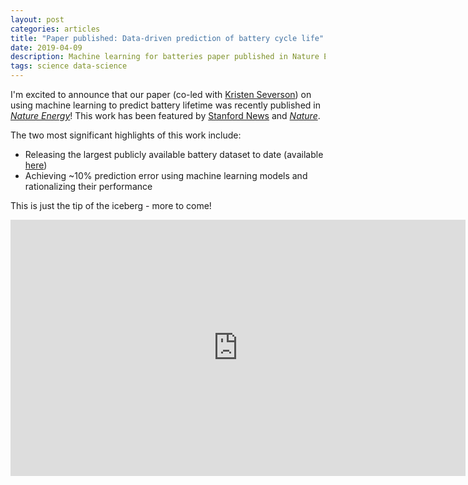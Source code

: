 ```yaml
---
layout: post
categories: articles
title: "Paper published: Data-driven prediction of battery cycle life"
date: 2019-04-09
description: Machine learning for batteries paper published in Nature Energy
tags: science data-science
---
```


I'm excited to announce that our paper (co-led with
[Kristen Severson](https://kseverso.github.io))
on using machine learning to predict battery lifetime
was recently published in [*Nature Energy*](https://www.nature.com/articles/s41560-019-0356-8)!
This work has been featured by
[Stanford News](https://news.stanford.edu/2019/03/25/ai-accurately-predicts-useful-life-batteries/) and
[*Nature*](https://www.nature.com/articles/d41586-019-01138-1).

The two most significant highlights of this work include:
- Releasing the largest publicly available battery dataset to date
(available [here](https://data.matr.io/1))
- Achieving ~10% prediction error using machine learning models
and rationalizing their performance

This is just the tip of the iceberg - more to come!

<iframe width="728" height="410" src="https://www.youtube.com/embed/ah3yJrPzZsw" frameborder="0" allow="autoplay; encrypted-media" allowfullscreen></iframe>
